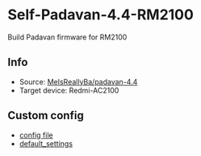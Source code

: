 # Self-Padavan-4.4-RM2100
Build Padavan firmware for RM2100

## Info
- Source: [MeIsReallyBa/padavan-4.4](https://github.com/MeIsReallyBa/padavan-4.4)
- Target device: Redmi-AC2100

## Custom config
- [config file](/config)
- [default_settings](/custom.sh)